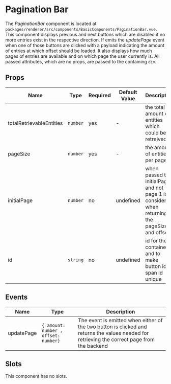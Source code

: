 # Pagination Bar

The *PaginationBar* component is located at `packages/renderer/src/components/BasicComponents/PaginationBar.vue`.
This component displays previous and next buttons which are disabled if no more entries exist in the respective direction.
If emits the *updatePage* event when one of those buttons are clicked with a payload indicating the amount of entries at which offset should be loaded.
It also displays how much pages of entries are available and on which page the user currently is.
All passed attributes, which are no props, are passed to the containing `div`.

## Props

| Name                     | Type     | Required | Default Value | Description                                                                                     |
| ------------------------ | -------- | -------- | ------------- | ----------------------------------------------------------------------------------------------- |
| totalRetrievableEntities | `number` | yes      | -             | the total amount of entities which could be retreived                                           |
| pageSize                 | `number` | yes      | -             | the amount of entities per page                                                                 |
| initialPage              | `number` | no       | undefined     | when passed the initialPage and not page 1 is considered when returning the pageSize and offset |
| id                       | `string` | no       | undefined     | id for the container and to make button ids & span id unique                                    |

## Events

| Name              | Type                                 | Description             |
| ----------------- | ------------------------------------ | ----------------------- |
| updatePage        | `{ amount: number , offset: number}` | The event is emitted when either of the two button is clicked and returns the values needed for retrieving the correct page from the backend |

## Slots

This component has no slots.